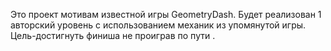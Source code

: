  Это проект мотивам известной игры GeometryDash. Будет реализован 1 авторский уровень с использованием механик из упомянутой игры. Цель-достигнуть финиша не проиграв по пути .